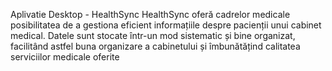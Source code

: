 Aplivatie Desktop - HealthSync
HealthSync oferă cadrelor medicale posibilitatea de a gestiona eficient informațiile 
despre pacienții unui cabinet medical. Datele sunt stocate într-un mod sistematic și 
bine organizat, facilitând astfel buna organizare a cabinetului și îmbunătățind 
calitatea serviciilor medicale oferite
